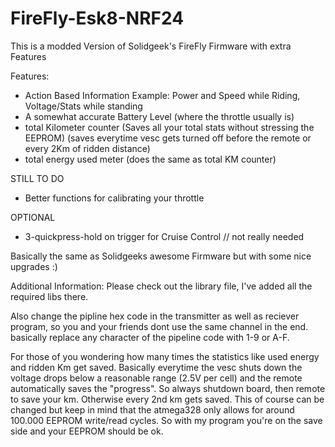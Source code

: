# FireFly-Esk8-NRF24

This is a modded Version of Solidgeek's FireFly Firmware with extra Features

Features:
- Action Based Information
    Example: Power and Speed while Riding, Voltage/Stats while standing
- A somewhat accurate Battery Level (where the throttle usually is)
- total Kilometer counter (Saves all your total stats without stressing the EEPROM)
    (saves everytime vesc gets turned off before the remote or every 2Km of ridden distance)
- total energy used meter (does the same as total KM counter)

STILL TO DO
- Better functions for calibrating your throttle

OPTIONAL
- 3-quickpress-hold on trigger for Cruise Control // not really needed

Basically the same as Solidgeeks awesome Firmware but with some nice upgrades :)


Additional Information:
Please check out the library file, I've added all the required libs there.

Also change the pipline hex code in the transmitter as well as reciever program, so you and your friends dont use the same channel in the end. basically replace any character of the pipeline code with 1-9 or A-F.

For those of you wondering how many times the statistics like used energy and ridden Km get saved. Basically everytime the vesc shuts down the voltage drops below a reasonable range (2.5V per cell) and the remote automatically saves the "progress". So always shutdown board, then remote to save your km. Otherwise every 2nd km gets saved. This of course can be changed but keep in mind that the atmega328 only allows for around 100.000 EEPROM write/read cycles. So with my program you're on the save side and your EEPROM should be ok.
